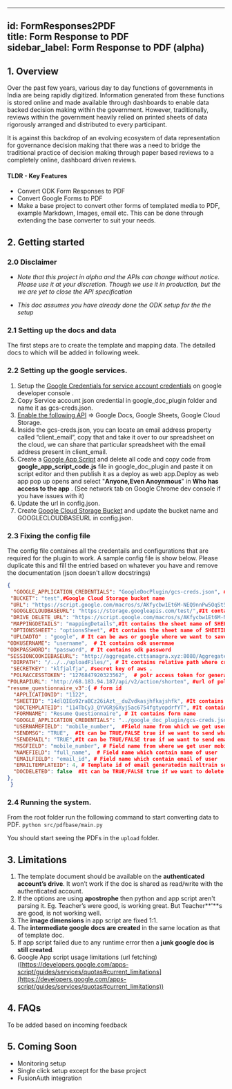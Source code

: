 
---  
id: FormResponses2PDF  
title: Form Response to PDF  
sidebar_label: Form Response to PDF (alpha)  
---  
  
## 1. Overview  
  
Over the past few years, various day to day functions of governments in India are being rapidly digitized. Information generated from these functions is stored online and made available through dashboards to enable data backed decision making within the government. However, traditionally, reviews within the government heavily relied on printed sheets of data rigorously arranged and distributed to every participant.  
  
It is against this backdrop of an evolving ecosystem of data representation for governance decision making that there was a need to bridge the traditional practice of decision making through paper based reviews to a completely online, dashboard driven reviews.  
  
#### TLDR - Key Features  
  
- Convert ODK Form Responses to PDF  
- Convert Google Forms to PDF  
- Make a base project to convert other forms of templated media to PDF, example Markdown, Images, email etc. This can be done through extending the base converter to suit your needs.  
  
## 2. Getting started  
  
### 2.0 Disclaimer  
  
- _Note that this project in alpha and the APIs can change without notice. Please use it at your discretion. Though we use it in production, but the we are yet to close the API specification_  
  
- _This doc assumes you have already done the ODK setup for the the setup_  
  
### 2.1 Setting up the docs and data  
  
The first steps are to create the template and mapping data. The detailed docs to which will be added in following week.  
  
### 2.2 Setting up the google services.  
  
1. Setup the [Google Credentials for service account credentials](https://developers.google.com/identity/protocols/oauth2/service-account) on google developer console .  
2. Copy Service account json credential in google_doc_plugin folder and name it as gcs-creds.json.  
3. [Enable the following API](https://support.google.com/googleapi/answer/6158841?hl=en) => Google Docs, Google Sheets, Google Cloud Storage.  
4. Inside the gcs-creds.json, you can locate an email address property called “client_email”, copy that and take it over to our spreadsheet on the cloud, we can share that particular spreadsheet with the email address present in client_email.  
6. Create a [Google App Script](https://developers.google.com/apps-script/overview#your_first_script) and delete all code and copy code from **google_app_script_code.js** file in google_doc_plugin and paste it on script editor and then publish it as a deploy as web app.Deploy as web app pop up opens and select "**Anyone,Even Anoynmous**" in **Who has access to the app** . (See network tab on Google Chrome dev console if you have issues with it)  
7. Update the url in config.json.  
8. Create [Google Cloud Storage Bucket](https://cloud.google.com/storage/docs/creating-buckets#storage-create-bucket-console) and update the bucket name and GOOGLECLOUDBASEURL in config.json.  
  
### 2.3 Fixing the config file  
  
The config file containes all the credentails and configurations that are required for the plugin to work. A sample config file is show below. Please duplicate this and fill the entried based on whatever you have and remove the documentation (json doesn't allow docstrings)  
  
```json  
{  
  "GOOGLE_APPLICATION_CREDENTIALS": "GoogleDocPlugin/gcs-creds.json", #It contains the path of gcs-creds.json file.  
 "BUCKET": "test",#Google Cloud Storage bucket name  
 "URL": "https://script.google.com/macros/s/AKfycbw1Et6M-NEQ9nnPw5OqSt5kCCFgasdR1dsIZasjkdhak/exec?",#It contains Google App Scripts execution url  
 "GOOGLECLOUDBASEURL": "https://storage.googleapis.com/test/",#It contain google cloud storage base url  
 "DRIVE_DELETE_URL": "https://script.google.com/macros/s/AKfycbw1Et6M-NEQ9nnPw5OqSt5kCCFgasdR1dsIZasjkijhg/exec?",#It contains Google App Scripts execution url for delete file from google drive
 "MAPPINGDETAILS": "mappingDetails",#It contains the sheet name of SHEETID from where mapping detail is fetched. 
 "OPTIONSSHEET": "optionsSheet", #It contains the sheet name of SHEETID from where option detail is fetched. 
 "UPLOADTO" : "google", # It can be aws or google where we want to save file (optional). 
"ODKUSERNAME": "username",  # It contains odk usernmae
"ODKPASSWORD": "password", # It contains odk password
"SESSIONCOOKIEBASEURL": "http://aggregate.cttsamagra.xyz:8080/Aggregate.html#submissions/filter///", #It contains login url for validating odk user
 "DIRPATH": "/../../uploadFiles/", # It contains relative path where created pdf save on local.  "ACCESSKEY": "asfgkasgfka",# access key of aws for saving file on aws server (Required only if we set UPLOADTO with aws). 
 "SECRETKEY": "klfjalfja", #secret key of aws .
 "POLRACCESSTOKEN": "1276847920323562",  # polr access token for generating short url
"POLRAPIURL": "http://68.183.94.187/api/v2/action/shorten", #url of polr api
"resume_questionnaire_v3":{ # form id 
  "APPLICATIONID": "1122",  
  "SHEETID": "14dlQIEo92raBCz26iAzt__duZvdkasjhfkajshfk", #It contains google sheet id from where data and mapping is fetched. 
  "DOCTEMPLATEID": "114TbCy3_QYVGRjGXyj5ac6754fgtyopdrfYT", #It contains template id of pdf that needs to be generated. 
  "FORMNAME": "Resume Questionnaire", # It contains form name 
  "GOOGLE_APPLICATION_CREDENTIALS": "../google_doc_plugin/gcs-creds.json", #It contains path where google credential is save 
  "USERNAMEFIELD": "mobile_number",  #Field name from which we get username
  "SENDMSG": "TRUE",  #It can be TRUE/FALSE true if we want to send whatsapp msg to user
  "SENDEMAIL": "TRUE",#It can be TRUE/FALSE true if we want to send email to user  
  "MSGFIELD": "mobile_number", # Field name from where we get user mobile number  
  "NAMEFIELD": "full_name",  # Field name which contain name of user
  "EMAILFIELD": "email_id", # Field name which contain email of user  
  "EMAILTEMPLATEID": 4, # Template id of email generatedin mailtrain server
  "DOCDELETED": false  #It can be TRUE/FALSE true if we want to delete pdf saved on drive 
},
 }  
```  
  
  
### 2.4 Running the system.  
  
From the root folder run the following command to start converting data to PDF. `python src/pdfbase/main.py`  
  
You should start seeing the PDFs in the `upload` folder.  
  
## 3. Limitations  
  
1. The template document should be available on the **authenticated account’s drive**. It won’t work if the doc is shared as read/write with the authenticated account.  
2. If the options are using **apostrophe** then python and app script aren't parsing it. Eg. Teacher’s were good, is working great. But Teacher**'**s are good, is not working well.  
3. The **image dimensions** in app script are fixed 1:1.  
4. The **intermediate google docs are created** in the same location as that of template doc.  
5. If app script failed due to any runtime error then a **junk google doc is still created**.  
6. Google App script usage limitations (url fetching) ([https://developers.google.com/apps-script/guides/services/quotas#current_limitations](https://developers.google.com/apps-script/guides/services/quotas#current_limitations))  
  
## 4. FAQs  
  
To be added based on incoming feedback  
  
## 5. Coming Soon  
  
- Monitoring setup  
- Single click setup except for the base project  
- FusionAuth integration